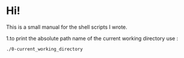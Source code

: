 # Hi!

 This is a small manual for the shell scripts I wrote.

 1.to print the absolute path name of the current working directory use :
```
./0-current_working_directory
```
